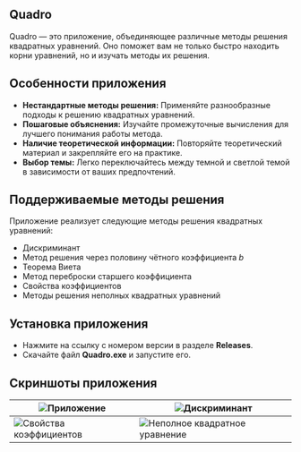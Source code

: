 ## Quadro

Quadro — это приложение, объединяющее различные методы решения квадратных уравнений. Оно поможет вам не только быстро находить корни уравнений, но и изучать методы их решения.

## Особенности приложения

*   **Нестандартные методы решения:** Применяйте разнообразные подходы к решению квадратных уравнений.
*   **Пошаговые объяснения:** Изучайте промежуточные вычисления для лучшего понимания работы метода.
*   **Наличие теоретической информации:** Повторяйте теоретический материал и закрепляйте его на практике.
*   **Выбор темы:** Легко переключайтесь между темной и светлой темой в зависимости от ваших предпочтений.

## Поддерживаемые методы решения

Приложение реализует следующие методы решения квадратных уравнений:
*   Дискриминант
*   Метод решения через половину чётного коэффициента *b*
*   Теорема Виета
*   Метод переброски старшего коэффициента
*   Свойства коэффициентов
*   Методы решения неполных квадратных уравнений

## Установка приложения
- Нажмите на ссылку с номером версии в разделе **Releases**.
- Скачайте файл **Quadro.exe** и запустите его.

## Скриншоты приложения

| ![Приложение](https://github.com/user-attachments/assets/3db853e6-51b8-4425-a6cd-cd024fcf3d84) | ![Дискриминант](https://github.com/user-attachments/assets/17ea5916-4d75-4386-9320-7addedcad732) |
|---|---|
| ![Свойства коэффициентов](https://github.com/user-attachments/assets/c532b859-ddc7-4b9f-85ab-f1b67d42b10a) | ![Неполное квадратное уравнение](https://github.com/user-attachments/assets/591e157f-6ffe-43c7-b3ad-0cd3e61dd802) |